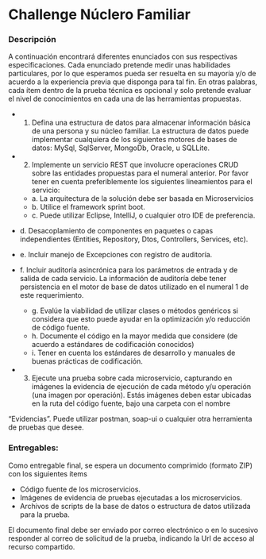 # Challenge Núclero Familiar

### Descripción
A continuación encontrará diferentes enunciados con sus respectivas especificaciones. Cada enunciado pretende medir unas habilidades particulares, por lo que esperamos pueda ser resuelta en su mayoría y/o de acuerdo a la experiencia previa que disponga para tal fin. En otras palabras, cada ítem dentro de la prueba técnica es opcional y solo pretende evaluar el nivel de conocimientos en cada una de las herramientas propuestas.

- 1. Defina una estructura de datos para almacenar información básica de una persona y su núcleo familiar. La estructura de datos puede implementar cualquiera de los siguientes motores de bases de datos: MySql, SqlServer, MongoDb, Oracle, u SQLLite.

- 2. Implemente un servicio REST que involucre operaciones CRUD sobre las entidades propuestas para el numeral anterior. Por favor tener en cuenta preferiblemente los siguientes lineamientos para el servicio:

  - a. La arquitectura de la solución debe ser basada en Microservicios
  - b. Utilice el framework sprint boot.
  - c. Puede utilizar Eclipse, IntelliJ, o cualquier otro IDE de preferencia.

- d. Desacoplamiento de componentes en paquetes o capas independientes (Entities, Repository, Dtos, Controllers, Services, etc).
- e. Incluir manejo de Excepciones con registro de auditoría.
- f. Incluir auditoría asincrónica para los parámetros de entrada y de salida de cada servicio. La información de auditoría debe tener persistencia en el motor de base de datos utilizado en el numeral 1 de este requerimiento.
  - g. Evalúe la viabilidad de utilizar clases o métodos genéricos si considera que esto puede ayudar en la optimización y/o reducción de código fuente.
  - h. Documente el código en la mayor medida que considere (de acuerdo a estándares de codificación conocidos)
  - i. Tener en cuenta los estándares de desarrollo y manuales de buenas prácticas de codificación.

- 3. Ejecute una prueba sobre cada microservicio, capturando en imágenes la evidencia de ejecución de cada método y/u operación (una imagen por operación). Estás imágenes deben estar ubicadas en la ruta del código fuente, bajo una carpeta con el nombre

“Evidencias”. Puede utilizar postman, soap-ui o cualquier otra herramienta de pruebas que desee.

### Entregables:
Como entregable final, se espera un documento comprimido (formato ZIP) con los siguientes ítems
  - Código fuente de los microservicios.
  - Imágenes de evidencia de pruebas ejecutadas a los microservicios.
  - Archivos de scripts de la base de datos o estructura de datos utilizada para la prueba.

El documento final debe ser enviado por correo electrónico o en lo sucesivo responder al correo de solicitud de la prueba, indicando la Url de acceso al recurso compartido.
